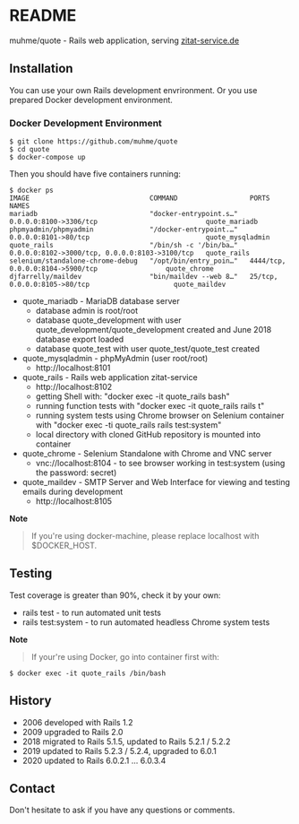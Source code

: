 # README

muhme/quote - Rails web application, serving [zitat-service.de](https://www.zitat-service.de)

## Installation
You can use your own Rails development envrironment. Or you use prepared Docker development environment.
### Docker Development Environment
```
$ git clone https://github.com/muhme/quote
$ cd quote
$ docker-compose up
```
Then you should have five containers running:
```
$ docker ps
IMAGE                              COMMAND                  PORTS                                            NAMES
mariadb                            "docker-entrypoint.s…"   0.0.0.0:8100->3306/tcp                           quote_mariadb
phpmyadmin/phpmyadmin              "/docker-entrypoint.…"   0.0.0.0:8101->80/tcp                             quote_mysqladmin
quote_rails                        "/bin/sh -c '/bin/ba…"   0.0.0.0:8102->3000/tcp, 0.0.0.0:8103->3100/tcp   quote_rails
selenium/standalone-chrome-debug   "/opt/bin/entry_poin…"   4444/tcp, 0.0.0.0:8104->5900/tcp                 quote_chrome
djfarrelly/maildev                 "bin/maildev --web 8…"   25/tcp, 0.0.0.0:8105->80/tcp                     quote_maildev
```
* quote_mariadb - MariaDB database server
  * database admin is root/root
  * database quote_development with user quote_development/quote_development created and June 2018 database export loaded
  * database quote_test with user quote_test/quote_test created
* quote_mysqladmin - phpMyAdmin (user root/root)
  * http://localhost:8101
* quote_rails - Rails web application zitat-service
  * http://localhost:8102
  * getting Shell with: "docker exec -it quote_rails bash"
  * running function tests with "docker exec -it quote_rails rails t"
  * running system tests using Chrome browser on Selenium container with "docker exec -ti quote_rails rails test:system"
  * local directory with cloned GitHub repository is mounted into container
* quote_chrome - Selenium Standalone with Chrome and VNC server
  * vnc://localhost:8104 - to see browser working in test:system (using the password: secret)
* quote_maildev - SMTP Server and Web Interface for viewing and testing emails during development
  * http://localhost:8105 

**Note**
> If you're using docker-machine, please replace localhost with $DOCKER_HOST.

## Testing

Test coverage is greater than 90%, check it by your own:
* rails test - to run automated unit tests
* rails test:system - to run automated headless Chrome system tests

**Note**
> If your're using Docker, go into container first with:
```
$ docker exec -it quote_rails /bin/bash
```

## History

* 2006 developed with Rails 1.2
* 2009 upgraded to Rails 2.0
* 2018 migrated to Rails 5.1.5, updated to Rails 5.2.1 / 5.2.2
* 2019 updated to Rails 5.2.3 / 5.2.4, upgraded to 6.0.1
* 2020 updated to Rails 6.0.2.1 ... 6.0.3.4

## Contact

Don't hesitate to ask if you have any questions or comments.
